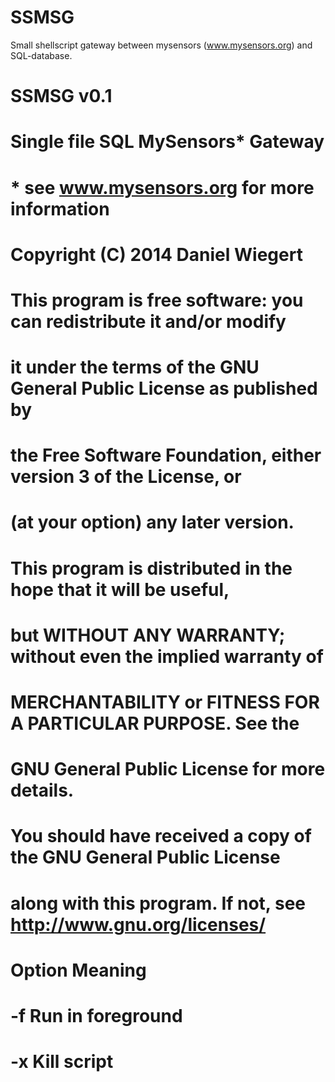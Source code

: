 SSMSG
=====

Small shellscript gateway between mysensors (www.mysensors.org) and SQL-database.

#               SSMSG v0.1
#    Single file SQL MySensors* Gateway
#    * see www.mysensors.org for more information
#
#    Copyright (C) 2014 Daniel Wiegert
#
#    This program is free software: you can redistribute it and/or modify
#    it under the terms of the GNU General Public License as published by
#    the Free Software Foundation, either version 3 of the License, or
#    (at your option) any later version.
#
#    This program is distributed in the hope that it will be useful,
#    but WITHOUT ANY WARRANTY; without even the implied warranty of
#    MERCHANTABILITY or FITNESS FOR A PARTICULAR PURPOSE.  See the
#    GNU General Public License for more details.
#
#    You should have received a copy of the GNU General Public License
#    along with this program.  If not, see <http://www.gnu.org/licenses/>
#
#
# Option                Meaning
#  -f                   Run in foreground
#  -x                   Kill script
